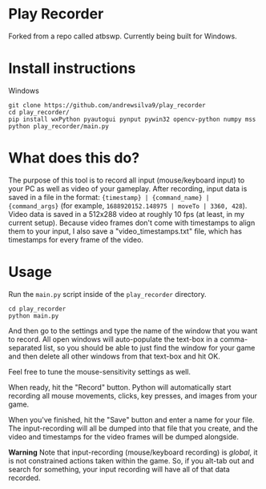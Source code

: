 # Play Recorder
Forked from a repo called atbswp. Currently being built for Windows.

# Install instructions

Windows
```shell
git clone https://github.com/andrewsilva9/play_recorder
cd play_recorder/
pip install wxPython pyautogui pynput pywin32 opencv-python numpy mss
python play_recorder/main.py
```
# What does this do?
The purpose of this tool is to record all input (mouse/keyboard input) to your PC as well as video of your gameplay.
After recording, input data is saved in a file in the format: `{timestamp} | {command_name} | {command_args}` (for example, `1688920152.148975 | moveTo | 3360, 428`).
Video data is saved in a 512x288 video at roughly 10 fps (at least, in my current setup).
Because video frames don't come with timestamps to align them to your input, I also save a "video_timestamps.txt" file, which has timestamps for every frame of the video.

# Usage

Run the `main.py` script inside of the `play_recorder` directory.
```shell
cd play_recorder
python main.py
```
And then go to the settings and type the name of the window that you want to record. 
All open windows will auto-populate the text-box in a comma-separated list, so you should be able to just find the window for your game and then delete all other windows from that text-box and hit OK.

Feel free to tune the mouse-sensitivity settings as well. 

When ready, hit the "Record" button.
Python will automatically start recording all mouse movements, clicks, key presses, and images from your game.

When you've finished, hit the "Save" button and enter a name for your file. 
The input-recording will all be dumped into that file that you create, and the video and timestamps for the video frames will be dumped alongside.

**Warning**
Note that input-recording (mouse/keyboard recording) is _global_, it is not constrained actions taken within the game.
So, if you alt-tab out and search for something, your input recording will have all of that data recorded.
